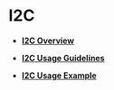 # I2C<a name="EN-US_TOPIC_0000001111199458"></a>

-   **[I2C Overview](i2c-overview.md)**  

-   **[I2C Usage Guidelines](i2c-usage-guidelines.md)**  

-   **[I2C Usage Example](i2c-usage-example.md)**  


